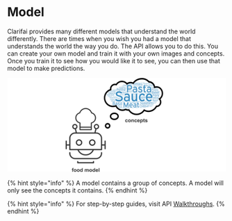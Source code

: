 # Model

Clarifai provides many different models that understand the world differently. There are times when you wish you had a model that understands the world the way you do. The API allows you to do this. You can create your own model and train it with your own images and concepts. Once you train it to see how you would like it to see, you can then use that model to make predictions.

![](../../.gitbook/assets/model_concepts%20%282%29%20%282%29%20%282%29%20%282%29%20%282%29%20%282%29%20%282%29.jpg)

{% hint style="info" %}
A model contains a group of concepts. A model will only see the concepts it contains.
{% endhint %}

{% hint style="info" %}
For step-by-step guides, visit API [Walkthroughs](https://github.com/Clarifai/docs/tree/8313dad774bd49a71c2902f8ed80c6e011ae4012/api-guide/walkthroughs/README.md).
{% endhint %}

